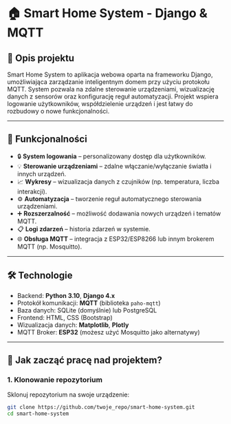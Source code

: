 # 🏠 Smart Home System - Django & MQTT

## **📖 Opis projektu**
Smart Home System to aplikacja webowa oparta na frameworku Django, umożliwiająca zarządzanie inteligentnym domem przy użyciu protokołu MQTT. System pozwala na zdalne sterowanie urządzeniami, wizualizację danych z sensorów oraz konfigurację reguł automatyzacji. Projekt wspiera logowanie użytkowników, współdzielenie urządzeń i jest łatwy do rozbudowy o nowe funkcjonalności.

---

## **🌟 Funkcjonalności**
- 🔒 **System logowania** – personalizowany dostęp dla użytkowników.
- 💡 **Sterowanie urządzeniami** – zdalne włączanie/wyłączanie światła i innych urządzeń.
- 📈 **Wykresy** – wizualizacja danych z czujników (np. temperatura, liczba interakcji).
- ⚙️ **Automatyzacja** – tworzenie reguł automatycznego sterowania urządzeniami.
- ➕ **Rozszerzalność** – możliwość dodawania nowych urządzeń i tematów MQTT.
- 📋 **Logi zdarzeń** – historia zdarzeń w systemie.
- 🌐 **Obsługa MQTT** – integracja z ESP32/ESP8266 lub innym brokerem MQTT (np. Mosquitto).

---

## **🛠️ Technologie**
- Backend: **Python 3.10**, **Django 4.x**
- Protokół komunikacji: **MQTT** (biblioteka `paho-mqtt`)
- Baza danych: SQLite (domyślnie) lub PostgreSQL
- Frontend: HTML, CSS (Bootstrap)
- Wizualizacja danych: **Matplotlib**, **Plotly**
- MQTT Broker: **ESP32** (możesz użyć Mosquitto jako alternatywy)

---

## **🚀 Jak zacząć pracę nad projektem?**

### **1. Klonowanie repozytorium**
Sklonuj repozytorium na swoje urządzenie:
```bash
git clone https://github.com/twoje_repo/smart-home-system.git
cd smart-home-system
